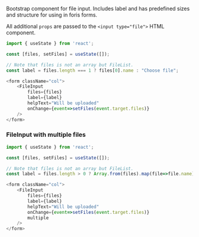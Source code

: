 Bootstrap component for file input. Includes label and has predefined sizes and structure for using in foris forms. 

All additional `props` are passed to the `<input type="file">` HTML component.

```js
import { useState } from 'react';

const [files, setFiles] = useState([]);

// Note that files is not an array but FileList.
const label = files.length === 1 ? files[0].name : "Choose file";

<form className="col">
    <FileInput
        files={files}
        label={label}
        helpText="Will be uploaded"
        onChange={event=>setFiles(event.target.files)}
    />
</form>
```

### FileInput with multiple files
```js
import { useState } from 'react';

const [files, setFiles] = useState([]);

// Note that files is not an array but FileList.
const label = files.length > 0 ? Array.from(files).map(file=>file.name).join(", ") : "Choose files";

<form className="col">
    <FileInput
        files={files}
        label={label}
        helpText="Will be uploaded"
        onChange={event=>setFiles(event.target.files)}
        multiple
    />
</form>
```
